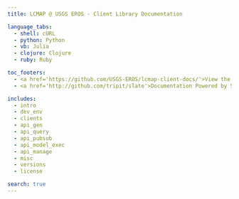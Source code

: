 ```yaml
---
title: LCMAP @ USGS EROS - Client Library Documentation

language_tabs:
  - shell: cURL
  - python: Python
  - vb: Julia
  - clojure: Clojure
  - ruby: Ruby

toc_footers:
  - <a href='https://github.com/USGS-EROS/lcmap-client-docs/'>View the source</a>
  - <a href='http://github.com/tripit/slate'>Documentation Powered by Slate</a>

includes:
  - intro
  - dev_env
  - clients
  - api_gen
  - api_query
  - api_pubsub
  - api_model_exec
  - api_manage
  - misc
  - versions
  - license

search: true
---
```

